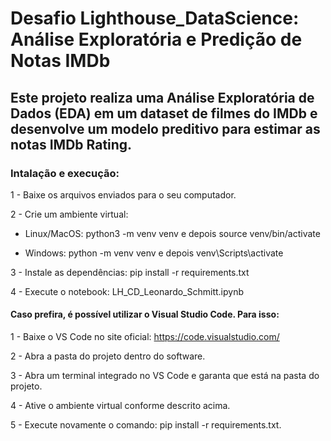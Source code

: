 

# Desafio Lighthouse_DataScience: Análise Exploratória e Predição de Notas IMDb

## Este projeto realiza uma Análise Exploratória de Dados (EDA) em um dataset de filmes do IMDb e desenvolve um modelo preditivo para estimar as notas IMDb Rating.

### Intalação e execução:

1 - Baixe os arquivos enviados para o seu computador.

2 - Crie um ambiente virtual:

   * Linux/MacOS: python3 -m venv venv e depois source venv/bin/activate

   * Windows: python -m venv venv e depois venv\Scripts\activate

3 - Instale as dependências: pip install -r requirements.txt

4 - Execute o notebook: LH_CD_Leonardo_Schmitt.ipynb

#### Caso prefira, é possível utilizar o Visual Studio Code. Para isso:

1 - Baixe o VS Code no site oficial: https://code.visualstudio.com/

2 - Abra a pasta do projeto dentro do software.

3 - Abra um terminal integrado no VS Code e garanta que está na pasta do projeto.

4 - Ative o ambiente virtual conforme descrito acima.

5 - Execute novamente o comando: pip install -r requirements.txt.
